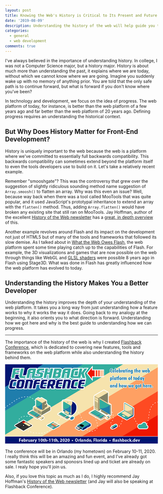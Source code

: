 ```yaml
---
layout: post
title: Knowing the Web's History is Critical to Its Present and Future
date: '2019-08-09'
description: Understanding the history of the web will help guide you to its future. 
categories:
  - general
  - web development
comments: true
---
```


I've always believed in the importance of understanding history. In college, I was not a Computer Science major, but a history major. History is about much more than understanding the past, it explains where we are today, without which we cannot know where we are going. Imagine you suddenly wake up with no memory of anything prior. You are told that the only safe path is to continue forward, but what is forward if you don't know where you've been?

In technology and development, we focus on the idea of progress. The web platform of today, for instance, is better than the web platform of a few years ago and far better than the web platform of 20 years ago. Defining progress requires an understanding the historical context.

## But Why Does History Matter for Front-End Development?

History is uniquely important to the web because the web is a platform where we've committed to essentially full backwards compatibility. This backwards compatibility can sometimes extend beyond the platform itself to even the tools developers use to build on it. Let's take a relatively recent example.

Remember "smooshgate"? This was the controversy that grew over the suggestion of slightly ridiculous sounding method name suggestion of `Array.smoosh()` to flatten an array. Why was this even an issue? Well, because way back when there was a tool called MooTools that was quite popular, and it used JavaScript's prototypal inheritance to extend an array with the `flatten()` method. Thus, adding `Array.flatten()` would have broken any existing site that still ran on MooTools. Jay Hoffman, author of the excellent [History of the Web newsletter](https://thehistoryoftheweb.com/) has a [great, in depth overview](https://css-tricks.com/yet-another-javascript-framework/) of this.

Another example revolves around Flash and its impact on the development not just of HTML5 but of many of the tools and frameworks that followed its slow demise. As I talked about in [What the Web Owes Flash](https://dev.to/remotesynth/what-the-web-owes-flash), the web platform spent some time playing catch up to the capabilities of Flash. For example, the 3D visualizations and games that are now possible on the web through things like WebGL and [GLSL shaders](https://developer.mozilla.org/en-US/docs/Games/Techniques/3D_on_the_web/GLSL_Shaders) were possible 8 years ago in Flash using Stage3D. What was done in Flash has greatly influenced how the web platform has evolved to today.

## Understanding the History Makes You a Better Developer

Understanding the history improves the depth of your understanding of the web platform. It takes you a long way from just understanding how a feature works to why it works the way it does. Going back to my analogy at the beginning, it also orients you to what direction is forward. Understanding how we got here and why is the best guide to understanding how we can progress.

---

The importance of the history of the web is why I created [Flashback Conference](https://flashback.dev), which is dedicated to covering new features, tools and frameworks on the web platform while also understanding the history behind them.

[![Flashback Conference](/images/posts/flashback.jpg)](https://flashback.dev)

The conference will be in Orlando (my hometown) on February 10-11, 2020. I really think this will be an amazing and fun event, and I've already got some fantastic speakers and sponosrs lined up and ticket are already on sale. I realy hope you'll join us.

Also, if you love this topic as much as I do, I highly recommend Jay Hoffman's [History of the Web newsletter](https://thehistoryoftheweb.com/) (and Jay will also be speaking at Flashback Conference).